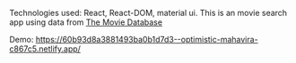 Technologies used: React, React-DOM, material ui. This is an movie search app using data from <a href="https://www.themoviedb.org/"> The Movie Database </a>

Demo: https://60b93d8a3881493ba0b1d7d3--optimistic-mahavira-c867c5.netlify.app/
